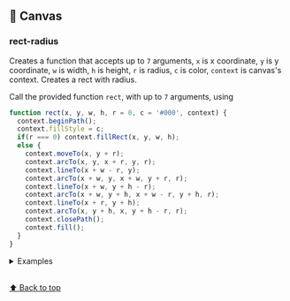 ## 🔌 Canvas

### rect-radius
Creates a function that accepts up to `7` arguments, `x` is x coordinate, `y` is y coordinate, `w` is width, `h` is height, `r` is radius, `c` is color, `context` is canvas's context. Creates a rect with radius.

Call the provided function `rect`, with up to `7` arguments, using 
```js
function rect(x, y, w, h, r = 0, c = '#000', context) {
  context.beginPath();
  context.fillStyle = c;
  if(r === 0) context.fillRect(x, y, w, h);
  else {
    context.moveTo(x, y + r);
    context.arcTo(x, y, x + r, y, r);
    context.lineTo(x + w - r, y);
    context.arcTo(x + w, y, x + w, y + r, r);
    context.lineTo(x + w, y + h - r);
    context.arcTo(x + w, y + h, x + w - r, y + h, r);
    context.lineTo(x + r, y + h);
    context.arcTo(x, y + h, x, y + h - r, r);
    context.closePath();
    context.fill();
  }
}
```
<details>
<summary>Examples</summary>

```js
Promise.resolve([1, 2, 3])
  .then(call('map', x => 2 * x))
  .then(console.log); // [ 2, 4, 6 ]
const map = call.bind(null, 'map');
Promise.resolve([1, 2, 3])
  .then(map(x => 2 * x))
  .then(console.log); // [ 2, 4, 6 ]
```

</details>

<br>[⬆ Back to top](#contents)
